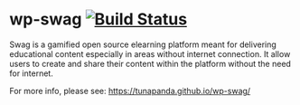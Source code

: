# wp-swag [![Build Status](https://travis-ci.org/tunapanda/wp-swag.svg?branch=master)](https://travis-ci.org/tunapanda/wp-swag)

Swag is a gamified open source elearning platform meant for delivering educational content especially in areas without internet connection. It allow users to create and share their content within the platform without the need for internet.

For more info, please see: https://tunapanda.github.io/wp-swag/
